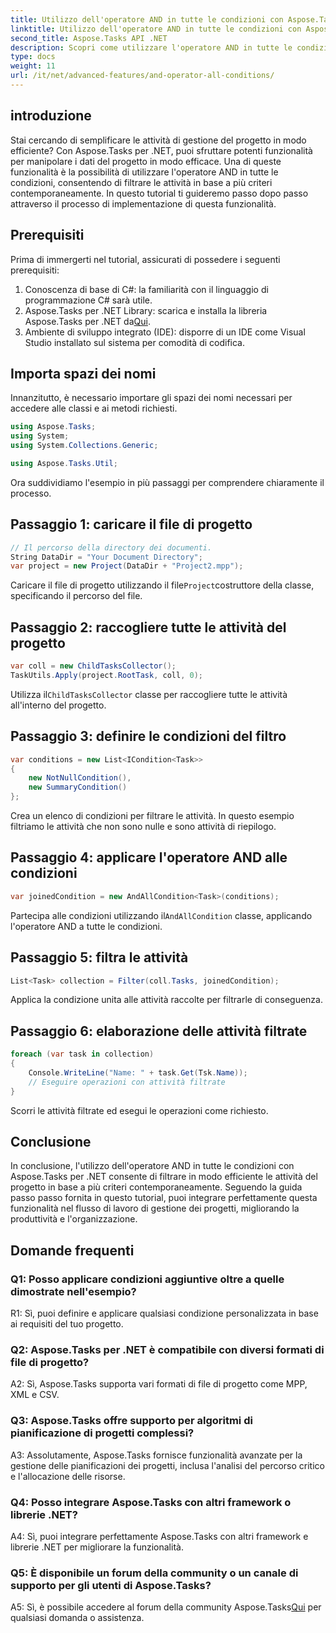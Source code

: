 ```yaml
---
title: Utilizzo dell'operatore AND in tutte le condizioni con Aspose.Tasks
linktitle: Utilizzo dell'operatore AND in tutte le condizioni con Aspose.Tasks
second_title: Aspose.Tasks API .NET
description: Scopri come utilizzare l'operatore AND in tutte le condizioni con Aspose.Tasks per .NET per filtrare le attività del progetto in modo efficiente.
type: docs
weight: 11
url: /it/net/advanced-features/and-operator-all-conditions/
---
```

## introduzione

Stai cercando di semplificare le attività di gestione del progetto in modo efficiente? Con Aspose.Tasks per .NET, puoi sfruttare potenti funzionalità per manipolare i dati del progetto in modo efficace. Una di queste funzionalità è la possibilità di utilizzare l'operatore AND in tutte le condizioni, consentendo di filtrare le attività in base a più criteri contemporaneamente. In questo tutorial ti guideremo passo dopo passo attraverso il processo di implementazione di questa funzionalità.

## Prerequisiti

Prima di immergerti nel tutorial, assicurati di possedere i seguenti prerequisiti:

1. Conoscenza di base di C#: la familiarità con il linguaggio di programmazione C# sarà utile.
2.  Aspose.Tasks per .NET Library: scarica e installa la libreria Aspose.Tasks per .NET da[Qui](https://releases.aspose.com/tasks/net/).
3. Ambiente di sviluppo integrato (IDE): disporre di un IDE come Visual Studio installato sul sistema per comodità di codifica.

## Importa spazi dei nomi

Innanzitutto, è necessario importare gli spazi dei nomi necessari per accedere alle classi e ai metodi richiesti.

```csharp
using Aspose.Tasks;
using System;
using System.Collections.Generic;

using Aspose.Tasks.Util;

```

Ora suddividiamo l'esempio in più passaggi per comprendere chiaramente il processo.

## Passaggio 1: caricare il file di progetto

```csharp
// Il percorso della directory dei documenti.
String DataDir = "Your Document Directory";
var project = new Project(DataDir + "Project2.mpp");
```

 Caricare il file di progetto utilizzando il file`Project`costruttore della classe, specificando il percorso del file.

## Passaggio 2: raccogliere tutte le attività del progetto

```csharp
var coll = new ChildTasksCollector();
TaskUtils.Apply(project.RootTask, coll, 0);
```

 Utilizza il`ChildTasksCollector` classe per raccogliere tutte le attività all'interno del progetto.

## Passaggio 3: definire le condizioni del filtro

```csharp
var conditions = new List<ICondition<Task>>
{
    new NotNullCondition(),
    new SummaryCondition()
};
```

Crea un elenco di condizioni per filtrare le attività. In questo esempio filtriamo le attività che non sono nulle e sono attività di riepilogo.

## Passaggio 4: applicare l'operatore AND alle condizioni

```csharp
var joinedCondition = new AndAllCondition<Task>(conditions);
```

 Partecipa alle condizioni utilizzando il`AndAllCondition` classe, applicando l'operatore AND a tutte le condizioni.

## Passaggio 5: filtra le attività

```csharp
List<Task> collection = Filter(coll.Tasks, joinedCondition);
```

Applica la condizione unita alle attività raccolte per filtrarle di conseguenza.

## Passaggio 6: elaborazione delle attività filtrate

```csharp
foreach (var task in collection)
{
    Console.WriteLine("Name: " + task.Get(Tsk.Name));
    // Eseguire operazioni con attività filtrate
}
```

Scorri le attività filtrate ed esegui le operazioni come richiesto.

## Conclusione

In conclusione, l'utilizzo dell'operatore AND in tutte le condizioni con Aspose.Tasks per .NET consente di filtrare in modo efficiente le attività del progetto in base a più criteri contemporaneamente. Seguendo la guida passo passo fornita in questo tutorial, puoi integrare perfettamente questa funzionalità nel flusso di lavoro di gestione dei progetti, migliorando la produttività e l'organizzazione.

## Domande frequenti

### Q1: Posso applicare condizioni aggiuntive oltre a quelle dimostrate nell'esempio?

R1: Sì, puoi definire e applicare qualsiasi condizione personalizzata in base ai requisiti del tuo progetto.

### Q2: Aspose.Tasks per .NET è compatibile con diversi formati di file di progetto?

A2: Sì, Aspose.Tasks supporta vari formati di file di progetto come MPP, XML e CSV.

### Q3: Aspose.Tasks offre supporto per algoritmi di pianificazione di progetti complessi?

A3: Assolutamente, Aspose.Tasks fornisce funzionalità avanzate per la gestione delle pianificazioni dei progetti, inclusa l'analisi del percorso critico e l'allocazione delle risorse.

### Q4: Posso integrare Aspose.Tasks con altri framework o librerie .NET?

A4: Sì, puoi integrare perfettamente Aspose.Tasks con altri framework e librerie .NET per migliorare la funzionalità.

### Q5: È disponibile un forum della community o un canale di supporto per gli utenti di Aspose.Tasks?

 A5: Sì, è possibile accedere al forum della community Aspose.Tasks[Qui](https://forum.aspose.com/c/tasks/15) per qualsiasi domanda o assistenza.